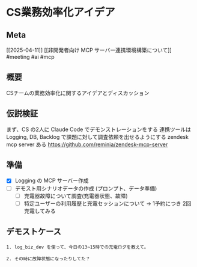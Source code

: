 # CS業務効率化アイデア

## Meta

[[2025-04-11]] [[非開発者向け MCP サーバー連携環境構築について]]
#meeting #ai #mcp

## 概要

CSチームの業務効率化に関するアイデアとディスカッション

## 仮説検証

まず、CS の2人に Claude Code でデモンストレーションをする
連携ツールは Logging, DB, Backlog で課題に対して調査依頼を出せるようにする
zendesk mcp server ある https://github.com/reminia/zendesk-mcp-server

## 準備

- [x] Logging の MCP サーバー作成
- [ ] デモスト用シナリオデータの作成 (プロンプト、データ準備)
	- [ ] 充電器故障について調査(充電器状態、故障)
	- [ ] 特定ユーザーの利用履歴と充電セッションについて -> 1予約につき 2回充電してみる

## デモストケース

```
1. log_biz_dev を使って、今日の13~15時での充電ログを教えて。

2. その時に故障状態になったりしてた？
```
